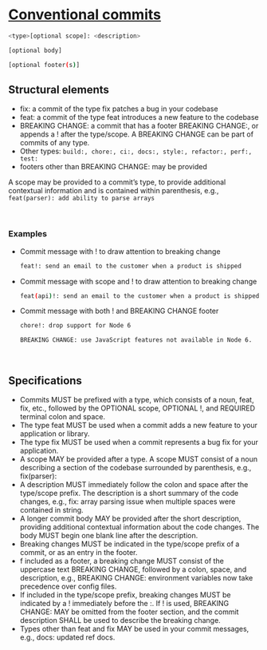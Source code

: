 # [Conventional commits](https://www.conventionalcommits.org/en/v1.0.0/#summary)

```sh
<type>[optional scope]: <description>

[optional body]

[optional footer(s)]
```



## Structural elements

- fix: a commit of the type fix patches a bug in your codebase
- feat: a commit of the type feat introduces a new feature to the codebase
- BREAKING CHANGE: a commit that has a footer BREAKING CHANGE:, or appends a ! after the type/scope. A BREAKING CHANGE can be part of commits of any type.
- Other types: `build:, chore:, ci:, docs:, style:, refactor:, perf:, test:`
- footers other than BREAKING CHANGE: <description> may be provided

A scope may be provided to a commit’s type, to provide additional contextual information and is contained within parenthesis, e.g., `feat(parser): add ability to parse arrays`

<br>

### Examples
- Commit message with ! to draw attention to breaking change
  ```sh
  feat!: send an email to the customer when a product is shipped
  ```

- Commit message with scope and ! to draw attention to breaking change
  ```sh
  feat(api)!: send an email to the customer when a product is shipped
  ```

- Commit message with both ! and BREAKING CHANGE footer
  ```sh
  chore!: drop support for Node 6

  BREAKING CHANGE: use JavaScript features not available in Node 6.
  ```

<br>

## Specifications

- Commits MUST be prefixed with a type, which consists of a noun, feat, fix, etc., followed by the OPTIONAL scope, OPTIONAL !, and REQUIRED terminal colon and space.
- The type feat MUST be used when a commit adds a new feature to your application or library.
- The type fix MUST be used when a commit represents a bug fix for your application.
- A scope MAY be provided after a type. A scope MUST consist of a noun describing a section of the codebase surrounded by parenthesis, e.g., fix(parser):
- A description MUST immediately follow the colon and space after the type/scope prefix. The description is a short summary of the code changes, e.g., fix: array parsing issue when multiple spaces were contained in string.
- A longer commit body MAY be provided after the short description, providing additional contextual information about the code changes. The body MUST begin one blank line after the description.
- Breaking changes MUST be indicated in the type/scope prefix of a commit, or as an entry in the footer.
- f included as a footer, a breaking change MUST consist of the uppercase text BREAKING CHANGE, followed by a colon, space, and description, e.g., BREAKING CHANGE: environment variables now take precedence over config files.
- If included in the type/scope prefix, breaking changes MUST be indicated by a ! immediately before the :. If ! is used, BREAKING CHANGE: MAY be omitted from the footer section, and the commit description SHALL be used to describe the breaking change.
- Types other than feat and fix MAY be used in your commit messages, e.g., docs: updated ref docs.
